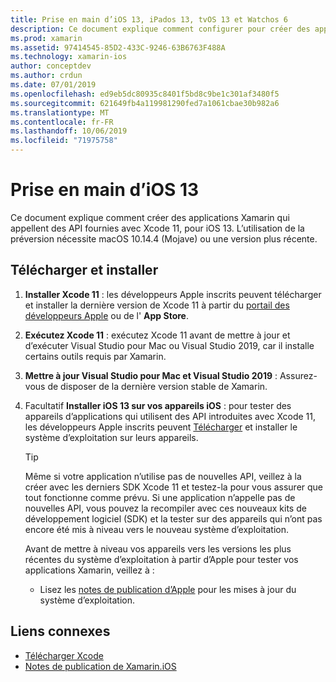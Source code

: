 ```yaml
---
title: Prise en main d’iOS 13, iPados 13, tvOS 13 et Watchos 6
description: Ce document explique comment configurer pour créer des applications iOS 13, iPados 13, tvOS 13 et Watchos 6 avec Xamarin. Il explique comment télécharger Xcode 11 et Update Visual Studio pour Mac.
ms.prod: xamarin
ms.assetid: 97414545-85D2-433C-9246-63B6763F488A
ms.technology: xamarin-ios
author: conceptdev
ms.author: crdun
ms.date: 07/01/2019
ms.openlocfilehash: ed9eb5dc80935c8401f5bd8c9be1c301af3480f5
ms.sourcegitcommit: 621649fb4a119981290fed7a1061cbae30b982a6
ms.translationtype: MT
ms.contentlocale: fr-FR
ms.lasthandoff: 10/06/2019
ms.locfileid: "71975758"
---
```

# <a name="get-started-with-ios-13"></a>Prise en main d’iOS 13

Ce document explique comment créer des applications Xamarin qui appellent des API fournies avec Xcode 11, pour iOS 13. L’utilisation de la préversion nécessite macOS 10.14.4 (Mojave) ou une version plus récente.

## <a name="download-and-install"></a>Télécharger et installer

1. **Installer Xcode 11** : les développeurs Apple inscrits peuvent télécharger et installer la dernière version de Xcode 11 à partir du [portail des développeurs Apple](https://developer.apple.com/download/) ou de l' **App Store**.

2. **Exécutez Xcode 11** : exécutez Xcode 11 avant de mettre à jour et d’exécuter Visual Studio pour Mac ou Visual Studio 2019, car il installe certains outils requis par Xamarin.

3. **Mettre à jour Visual Studio pour Mac et Visual Studio 2019** : Assurez-vous de disposer de la dernière version stable de Xamarin.

4. Facultatif **Installer iOS 13 sur vos appareils iOS** : pour tester des appareils d’applications qui utilisent des API introduites avec Xcode 11, les développeurs Apple inscrits peuvent [Télécharger](https://developer.apple.com/download) et installer le système d’exploitation sur leurs appareils. 

   > [!TIP]
   > Même si votre application n’utilise pas de nouvelles API, veillez à la créer avec les derniers SDK Xcode 11 et testez-la pour vous assurer que tout fonctionne comme prévu. Si une application n’appelle pas de nouvelles API, vous pouvez la recompiler avec ces nouveaux kits de développement logiciel (SDK) et la tester sur des appareils qui n’ont pas encore été mis à niveau vers le nouveau système d’exploitation.
   >
   > Avant de mettre à niveau vos appareils vers les versions les plus récentes du système d’exploitation à partir d’Apple pour tester vos applications Xamarin, veillez à :
   >
   > - Lisez les [notes de publication d’Apple](https://developer.apple.com/download/) pour les mises à jour du système d’exploitation.

## <a name="related-links"></a>Liens connexes

- [Télécharger Xcode](https://developer.apple.com/download/)
- [Notes de publication de Xamarin.iOS](/xamarin/ios/release-notes/13/13.0)

